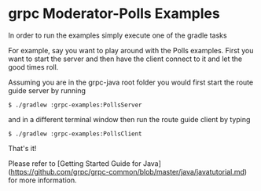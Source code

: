 grpc Moderator-Polls Examples
==============================================

In order to run the examples simply execute one of the gradle tasks

For example, say you want to play around with the Polls examples. First you want to start
the server and then have the client connect to it and let the good times roll.

Assuming you are in the grpc-java root folder you would first start the route guide server
by running

```
$ ./gradlew :grpc-examples:PollsServer
```

and in a different terminal window then run the route guide client by typing

```
$ ./gradlew :grpc-examples:PollsClient
```

That's it!

Please refer to [Getting Started Guide for Java] (https://github.com/grpc/grpc-common/blob/master/java/javatutorial.md) for more information.
